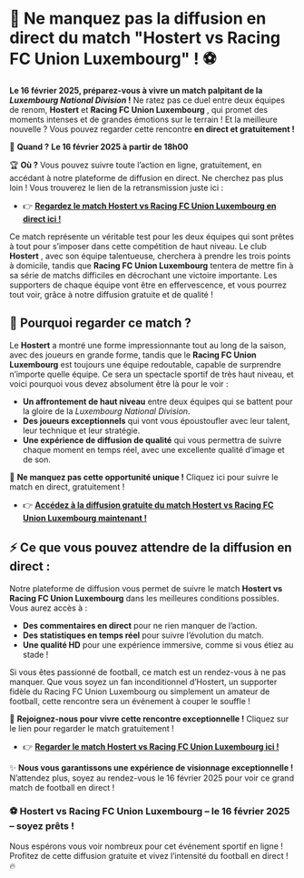 # 🎉 Ne manquez pas la diffusion en direct du match "Hostert vs Racing FC Union Luxembourg" ! ⚽

**Le 16 février 2025, préparez-vous à vivre un match palpitant de la _Luxembourg National Division_ !** Ne ratez pas ce duel entre deux équipes de renom, **Hostert** et **Racing FC Union Luxembourg** , qui promet des moments intenses et de grandes émotions sur le terrain ! Et la meilleure nouvelle ? Vous pouvez regarder cette rencontre **en direct et gratuitement !**

🔴 **Quand ?**  **Le 16 février 2025 à partir de 18h00**

🏆 **Où ?** Vous pouvez suivre toute l’action en ligne, gratuitement, en accédant à notre plateforme de diffusion en direct. Ne cherchez pas plus loin ! Vous trouverez le lien de la retransmission juste ici :

- 👉 [**Regardez le match Hostert vs Racing FC Union Luxembourg en direct ici !**](https://tinyurl.com/livestreamfreeo?st=Hostert+vs+Racing+FC+Union+Luxembourg&si=gh)

Ce match représente un véritable test pour les deux équipes qui sont prêtes à tout pour s’imposer dans cette compétition de haut niveau. Le club **Hostert** , avec son équipe talentueuse, cherchera à prendre les trois points à domicile, tandis que **Racing FC Union Luxembourg** tentera de mettre fin à sa série de matchs difficiles en décrochant une victoire importante. Les supporters de chaque équipe vont être en effervescence, et vous pourrez tout voir, grâce à notre diffusion gratuite et de qualité !

## 🎯 Pourquoi regarder ce match ?

Le **Hostert** a montré une forme impressionnante tout au long de la saison, avec des joueurs en grande forme, tandis que le **Racing FC Union Luxembourg** est toujours une équipe redoutable, capable de surprendre n’importe quelle équipe. Ce sera un spectacle sportif de très haut niveau, et voici pourquoi vous devez absolument être là pour le voir :

- **Un affrontement de haut niveau** entre deux équipes qui se battent pour la gloire de la _Luxembourg National Division_.
- **Des joueurs exceptionnels** qui vont vous époustoufler avec leur talent, leur technique et leur stratégie.
- **Une expérience de diffusion de qualité** qui vous permettra de suivre chaque moment en temps réel, avec une excellente qualité d’image et de son.

📢 **Ne manquez pas cette opportunité unique !** Cliquez ici pour suivre le match en direct, gratuitement !

- 👉 [**Accédez à la diffusion gratuite du match Hostert vs Racing FC Union Luxembourg maintenant !**](https://tinyurl.com/livestreamfreeo?st=Hostert+vs+Racing+FC+Union+Luxembourg&si=gh)

## ⚡️ Ce que vous pouvez attendre de la diffusion en direct :

Notre plateforme de diffusion vous permet de suivre le match **Hostert vs Racing FC Union Luxembourg** dans les meilleures conditions possibles. Vous aurez accès à :

- **Des commentaires en direct** pour ne rien manquer de l’action.
- **Des statistiques en temps réel** pour suivre l’évolution du match.
- **Une qualité HD** pour une expérience immersive, comme si vous étiez au stade !

Si vous êtes passionné de football, ce match est un rendez-vous à ne pas manquer. Que vous soyez un fan inconditionnel d’Hostert, un supporter fidèle du Racing FC Union Luxembourg ou simplement un amateur de football, cette rencontre sera un événement à couper le souffle !

🔗 **Rejoignez-nous pour vivre cette rencontre exceptionnelle !** Cliquez sur le lien pour regarder le match gratuitement !

- 👉 [**Regarder le match Hostert vs Racing FC Union Luxembourg ici !**](https://tinyurl.com/livestreamfreeo?st=Hostert+vs+Racing+FC+Union+Luxembourg&si=gh)

✨ **Nous vous garantissons une expérience de visionnage exceptionnelle !** N’attendez plus, soyez au rendez-vous le 16 février 2025 pour voir ce grand match de football en direct !

### ⚽ **Hostert vs Racing FC Union Luxembourg – le 16 février 2025 – soyez prêts !**

Nous espérons vous voir nombreux pour cet événement sportif en ligne ! Profitez de cette diffusion gratuite et vivez l’intensité du football en direct ! 🔥
